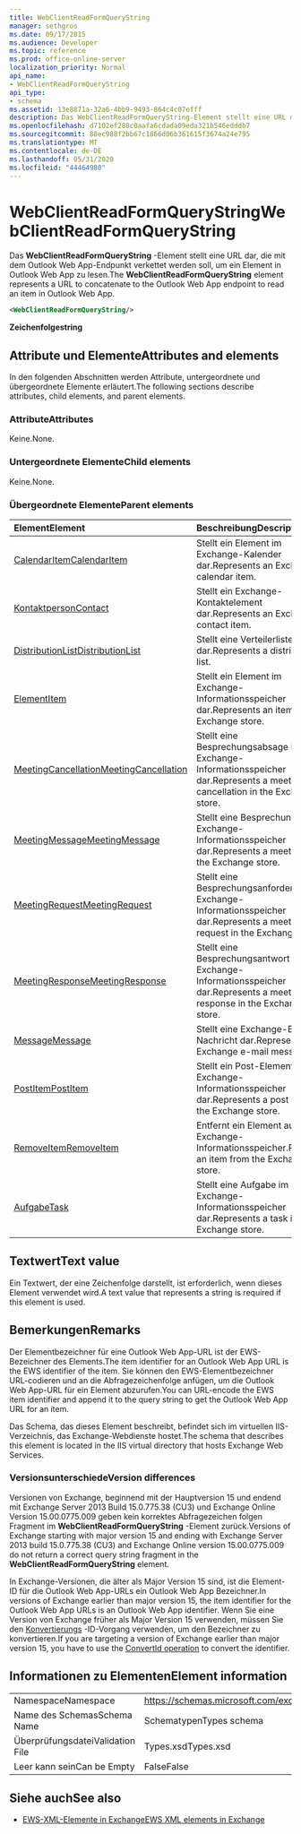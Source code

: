 ```yaml
---
title: WebClientReadFormQueryString
manager: sethgros
ms.date: 09/17/2015
ms.audience: Developer
ms.topic: reference
ms.prod: office-online-server
localization_priority: Normal
api_name:
- WebClientReadFormQueryString
api_type:
- schema
ms.assetid: 13e8871a-32a6-4bb9-9493-864c4c07efff
description: Das WebClientReadFormQueryString-Element stellt eine URL dar, die mit dem Outlook Web App-Endpunkt verkettet werden soll, um ein Element in Outlook Web App zu lesen.
ms.openlocfilehash: d7102ef288c0aafa6cdada09eda321b546edddb7
ms.sourcegitcommit: 88ec988f2bb67c1866d06b361615f3674a24e795
ms.translationtype: MT
ms.contentlocale: de-DE
ms.lasthandoff: 05/31/2020
ms.locfileid: "44464980"
---
```

# <a name="webclientreadformquerystring"></a><span data-ttu-id="c84af-103">WebClientReadFormQueryString</span><span class="sxs-lookup"><span data-stu-id="c84af-103">WebClientReadFormQueryString</span></span>

<span data-ttu-id="c84af-104">Das **WebClientReadFormQueryString** -Element stellt eine URL dar, die mit dem Outlook Web App-Endpunkt verkettet werden soll, um ein Element in Outlook Web App zu lesen.</span><span class="sxs-lookup"><span data-stu-id="c84af-104">The **WebClientReadFormQueryString** element represents a URL to concatenate to the Outlook Web App endpoint to read an item in Outlook Web App.</span></span> 
  
```XML
<WebClientReadFormQueryString/>
```

 <span data-ttu-id="c84af-105">**Zeichenfolge**</span><span class="sxs-lookup"><span data-stu-id="c84af-105">**string**</span></span>
## <a name="attributes-and-elements"></a><span data-ttu-id="c84af-106">Attribute und Elemente</span><span class="sxs-lookup"><span data-stu-id="c84af-106">Attributes and elements</span></span>

<span data-ttu-id="c84af-107">In den folgenden Abschnitten werden Attribute, untergeordnete und übergeordnete Elemente erläutert.</span><span class="sxs-lookup"><span data-stu-id="c84af-107">The following sections describe attributes, child elements, and parent elements.</span></span>
  
### <a name="attributes"></a><span data-ttu-id="c84af-108">Attribute</span><span class="sxs-lookup"><span data-stu-id="c84af-108">Attributes</span></span>

<span data-ttu-id="c84af-109">Keine.</span><span class="sxs-lookup"><span data-stu-id="c84af-109">None.</span></span>
  
### <a name="child-elements"></a><span data-ttu-id="c84af-110">Untergeordnete Elemente</span><span class="sxs-lookup"><span data-stu-id="c84af-110">Child elements</span></span>

<span data-ttu-id="c84af-111">Keine.</span><span class="sxs-lookup"><span data-stu-id="c84af-111">None.</span></span>
  
### <a name="parent-elements"></a><span data-ttu-id="c84af-112">Übergeordnete Elemente</span><span class="sxs-lookup"><span data-stu-id="c84af-112">Parent elements</span></span>

|<span data-ttu-id="c84af-113">**Element**</span><span class="sxs-lookup"><span data-stu-id="c84af-113">**Element**</span></span>|<span data-ttu-id="c84af-114">**Beschreibung**</span><span class="sxs-lookup"><span data-stu-id="c84af-114">**Description**</span></span>|
|:-----|:-----|
|[<span data-ttu-id="c84af-115">CalendarItem</span><span class="sxs-lookup"><span data-stu-id="c84af-115">CalendarItem</span></span>](calendaritem.md) <br/> |<span data-ttu-id="c84af-116">Stellt ein Element im Exchange-Kalender dar.</span><span class="sxs-lookup"><span data-stu-id="c84af-116">Represents an Exchange calendar item.</span></span>  <br/> |
|[<span data-ttu-id="c84af-117">Kontaktperson</span><span class="sxs-lookup"><span data-stu-id="c84af-117">Contact</span></span>](contact.md) <br/> |<span data-ttu-id="c84af-118">Stellt ein Exchange-Kontaktelement dar.</span><span class="sxs-lookup"><span data-stu-id="c84af-118">Represents an Exchange contact item.</span></span>  <br/> |
|[<span data-ttu-id="c84af-119">DistributionList</span><span class="sxs-lookup"><span data-stu-id="c84af-119">DistributionList</span></span>](distributionlist.md) <br/> |<span data-ttu-id="c84af-120">Stellt eine Verteilerliste dar.</span><span class="sxs-lookup"><span data-stu-id="c84af-120">Represents a distribution list.</span></span>  <br/> |
|[<span data-ttu-id="c84af-121">Element</span><span class="sxs-lookup"><span data-stu-id="c84af-121">Item</span></span>](item.md) <br/> |<span data-ttu-id="c84af-122">Stellt ein Element im Exchange-Informationsspeicher dar.</span><span class="sxs-lookup"><span data-stu-id="c84af-122">Represents an item in the Exchange store.</span></span>  <br/> |
|[<span data-ttu-id="c84af-123">MeetingCancellation</span><span class="sxs-lookup"><span data-stu-id="c84af-123">MeetingCancellation</span></span>](meetingcancellation.md) <br/> |<span data-ttu-id="c84af-124">Stellt eine Besprechungsabsage im Exchange-Informationsspeicher dar.</span><span class="sxs-lookup"><span data-stu-id="c84af-124">Represents a meeting cancellation in the Exchange store.</span></span>  <br/> |
|[<span data-ttu-id="c84af-125">MeetingMessage</span><span class="sxs-lookup"><span data-stu-id="c84af-125">MeetingMessage</span></span>](meetingmessage.md) <br/> |<span data-ttu-id="c84af-126">Stellt eine Besprechung im Exchange-Informationsspeicher dar.</span><span class="sxs-lookup"><span data-stu-id="c84af-126">Represents a meeting in the Exchange store.</span></span>  <br/> |
|[<span data-ttu-id="c84af-127">MeetingRequest</span><span class="sxs-lookup"><span data-stu-id="c84af-127">MeetingRequest</span></span>](meetingrequest.md) <br/> |<span data-ttu-id="c84af-128">Stellt eine Besprechungsanforderung im Exchange-Informationsspeicher dar.</span><span class="sxs-lookup"><span data-stu-id="c84af-128">Represents a meeting request in the Exchange store.</span></span>  <br/> |
|[<span data-ttu-id="c84af-129">MeetingResponse</span><span class="sxs-lookup"><span data-stu-id="c84af-129">MeetingResponse</span></span>](meetingresponse.md) <br/> |<span data-ttu-id="c84af-130">Stellt eine Besprechungsantwort im Exchange-Informationsspeicher dar.</span><span class="sxs-lookup"><span data-stu-id="c84af-130">Represents a meeting response in the Exchange store.</span></span>  <br/> |
|[<span data-ttu-id="c84af-131">Message</span><span class="sxs-lookup"><span data-stu-id="c84af-131">Message</span></span>](message-ex15websvcsotherref.md) <br/> |<span data-ttu-id="c84af-132">Stellt eine Exchange-E-Mail-Nachricht dar.</span><span class="sxs-lookup"><span data-stu-id="c84af-132">Represents an Exchange e-mail message.</span></span>  <br/> |
|[<span data-ttu-id="c84af-133">PostItem</span><span class="sxs-lookup"><span data-stu-id="c84af-133">PostItem</span></span>](postitem.md) <br/> |<span data-ttu-id="c84af-134">Stellt ein Post-Element im Exchange-Informationsspeicher dar.</span><span class="sxs-lookup"><span data-stu-id="c84af-134">Represents a post item in the Exchange store.</span></span>  <br/> |
|[<span data-ttu-id="c84af-135">RemoveItem</span><span class="sxs-lookup"><span data-stu-id="c84af-135">RemoveItem</span></span>](removeitem.md) <br/> |<span data-ttu-id="c84af-136">Entfernt ein Element aus dem Exchange-Informationsspeicher.</span><span class="sxs-lookup"><span data-stu-id="c84af-136">Removes an item from the Exchange store.</span></span>  <br/> |
|[<span data-ttu-id="c84af-137">Aufgabe</span><span class="sxs-lookup"><span data-stu-id="c84af-137">Task</span></span>](task.md) <br/> |<span data-ttu-id="c84af-138">Stellt eine Aufgabe im Exchange-Informationsspeicher dar.</span><span class="sxs-lookup"><span data-stu-id="c84af-138">Represents a task in the Exchange store.</span></span>  <br/> |
   
## <a name="text-value"></a><span data-ttu-id="c84af-139">Textwert</span><span class="sxs-lookup"><span data-stu-id="c84af-139">Text value</span></span>

<span data-ttu-id="c84af-140">Ein Textwert, der eine Zeichenfolge darstellt, ist erforderlich, wenn dieses Element verwendet wird.</span><span class="sxs-lookup"><span data-stu-id="c84af-140">A text value that represents a string is required if this element is used.</span></span>
  
## <a name="remarks"></a><span data-ttu-id="c84af-141">Bemerkungen</span><span class="sxs-lookup"><span data-stu-id="c84af-141">Remarks</span></span>

<span data-ttu-id="c84af-142">Der Elementbezeichner für eine Outlook Web App-URL ist der EWS-Bezeichner des Elements.</span><span class="sxs-lookup"><span data-stu-id="c84af-142">The item identifier for an Outlook Web App URL is the EWS identifier of the item.</span></span> <span data-ttu-id="c84af-143">Sie können den EWS-Elementbezeichner URL-codieren und an die Abfragezeichenfolge anfügen, um die Outlook Web App-URL für ein Element abzurufen.</span><span class="sxs-lookup"><span data-stu-id="c84af-143">You can URL-encode the EWS item identifier and append it to the query string to get the Outlook Web App URL for an item.</span></span>
  
<span data-ttu-id="c84af-144">Das Schema, das dieses Element beschreibt, befindet sich im virtuellen IIS-Verzeichnis, das Exchange-Webdienste hostet.</span><span class="sxs-lookup"><span data-stu-id="c84af-144">The schema that describes this element is located in the IIS virtual directory that hosts Exchange Web Services.</span></span>
  
### <a name="version-differences"></a><span data-ttu-id="c84af-145">Versionsunterschiede</span><span class="sxs-lookup"><span data-stu-id="c84af-145">Version differences</span></span>

<span data-ttu-id="c84af-146">Versionen von Exchange, beginnend mit der Hauptversion 15 und endend mit Exchange Server 2013 Build 15.0.775.38 (CU3) und Exchange Online Version 15.00.0775.009 geben kein korrektes Abfragezeichen folgen Fragment im **WebClientReadFormQueryString** -Element zurück.</span><span class="sxs-lookup"><span data-stu-id="c84af-146">Versions of Exchange starting with major version 15 and ending with Exchange Server 2013 build 15.0.775.38 (CU3) and Exchange Online version 15.00.0775.009 do not return a correct query string fragment in the **WebClientReadFormQueryString** element.</span></span> 
  
<span data-ttu-id="c84af-147">In Exchange-Versionen, die älter als Major Version 15 sind, ist die Element-ID für die Outlook Web App-URLs ein Outlook Web App Bezeichner.</span><span class="sxs-lookup"><span data-stu-id="c84af-147">In versions of Exchange earlier than major version 15, the item identifier for the Outlook Web App URLs is an Outlook Web App identifier.</span></span> <span data-ttu-id="c84af-148">Wenn Sie eine Version von Exchange früher als Major Version 15 verwenden, müssen Sie den [Konvertierungs](convertid-operation.md) -ID-Vorgang verwenden, um den Bezeichner zu konvertieren.</span><span class="sxs-lookup"><span data-stu-id="c84af-148">If you are targeting a version of Exchange earlier than major version 15, you have to use the [ConvertId operation](convertid-operation.md) to convert the identifier.</span></span> 
  
## <a name="element-information"></a><span data-ttu-id="c84af-149">Informationen zu Elementen</span><span class="sxs-lookup"><span data-stu-id="c84af-149">Element information</span></span>

|||
|:-----|:-----|
|<span data-ttu-id="c84af-150">Namespace</span><span class="sxs-lookup"><span data-stu-id="c84af-150">Namespace</span></span>  <br/> |https://schemas.microsoft.com/exchange/services/2006/types  <br/> |
|<span data-ttu-id="c84af-151">Name des Schemas</span><span class="sxs-lookup"><span data-stu-id="c84af-151">Schema Name</span></span>  <br/> |<span data-ttu-id="c84af-152">Schematypen</span><span class="sxs-lookup"><span data-stu-id="c84af-152">Types schema</span></span>  <br/> |
|<span data-ttu-id="c84af-153">Überprüfungsdatei</span><span class="sxs-lookup"><span data-stu-id="c84af-153">Validation File</span></span>  <br/> |<span data-ttu-id="c84af-154">Types.xsd</span><span class="sxs-lookup"><span data-stu-id="c84af-154">Types.xsd</span></span>  <br/> |
|<span data-ttu-id="c84af-155">Leer kann sein</span><span class="sxs-lookup"><span data-stu-id="c84af-155">Can be Empty</span></span>  <br/> |<span data-ttu-id="c84af-156">False</span><span class="sxs-lookup"><span data-stu-id="c84af-156">False</span></span>  <br/> |
   
## <a name="see-also"></a><span data-ttu-id="c84af-157">Siehe auch</span><span class="sxs-lookup"><span data-stu-id="c84af-157">See also</span></span>



- [<span data-ttu-id="c84af-158">EWS-XML-Elemente in Exchange</span><span class="sxs-lookup"><span data-stu-id="c84af-158">EWS XML elements in Exchange</span></span>](ews-xml-elements-in-exchange.md)

